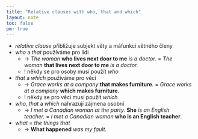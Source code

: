 ```yaml
---
title: "Relative clauses with who, that and which"
layout: note
toc: false
pm: true
---
```

- _relative clause_ přibližuje subjekt věty a máfunkci větného členy
- _who_ a _that_ používáme pro lidi
    - -> _The woman_ **who lives next door to me** _is a doctor._ = _The woman_ **that lives next door to me** _is a doctor._
    - ! někdy se pro osoby musí použít _who_
- _that_ a _which_ používáme pro věci
    - -> _Grace works at a company_ **that makes furniture**. = _Grace works at a company_ **which makes furniture.**
    - ! někdy se pro věci musí použít _which_
- _who, that_ a _which_ nahrazují zájmena osobní
    - -> _I met a Canadian woman at the party._ **She** _is an English teacher._ = _I met a Canadian woman_ **who is an English teacher**.
- _what_ = _the things that_
    - -> **What happened** _was my fault._